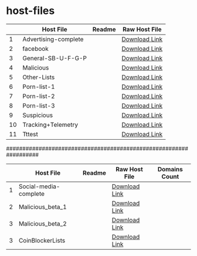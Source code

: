 # host-files
| |   Host File   |     Readme    | Raw Host File |
|-| ------------- | ------------- |---------------|
|1| Advertising-complete   |               | [Download Link](https://raw.githubusercontent.com/vigen77/host-files/main/Advertising-complete.txt) |
|2| facebook      |               | [Download Link](https://raw.githubusercontent.com/vigen77/host-files/main/facebook.txt) |
|3| General-SB-U-F-G-P    |               | [Download Link](https://raw.githubusercontent.com/vigen77/host-files/main/General-SB-U-F-G-P.txt) |
|4| Malicious     |               | [Download Link](https://raw.githubusercontent.com/vigen77/host-files/main/Malicious.txt) |
|5| Other-Lists   |               | [Download Link](https://raw.githubusercontent.com/vigen77/host-files/main/Other-Lists.txt) |
|6| Porn-list-1   |               | [Download Link](https://raw.githubusercontent.com/vigen77/host-files/main/Porn-list-1.txt) |
|7| Porn-list-2   |               | [Download Link](https://raw.githubusercontent.com/vigen77/host-files/main/Porn-list-2.txt) |
|8| Porn-list-3   |               | [Download Link](https://raw.githubusercontent.com/vigen77/host-files/main/Porn-list-3.txt) |
|9| Suspicious    |               | [Download Link](https://raw.githubusercontent.com/vigen77/host-files/main/Suspicious.txt) |
|10| Tracking+Telemetry  |               | [Download Link](https://raw.githubusercontent.com/vigen77/host-files/main/Tracking-Telemetry.txt) |
|11| Tttest  |               | [Download Link](https://raw.githubusercontent.com/vigen77/host-files/main/Tttest.txt) |



##################################################################



| |   Host File   |     Readme    | Raw Host File | Domains Count |
|-| ------------- | ------------- |---------------|---------------|
|1| Social-media-complete  |               | [Download Link](https://raw.githubusercontent.com/vigen77/host-files/main/Social-media-complete.txt) |
|2| Malicious_beta_1     |               | [Download Link](https://raw.githubusercontent.com/vigen77/host-files/main/Malicious_beta_1.txt) |
|3| Malicious_beta_2   |               | [Download Link](https://raw.githubusercontent.com/vigen77/host-files/main/Malicious_beta_2.txt) |
|3| CoinBlockerLists   |               | [Download Link](https://raw.githubusercontent.com/vigen77/host-files/main/CoinBlockerLists.txt) |
